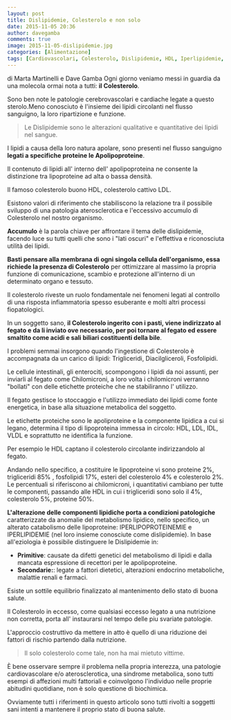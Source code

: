 ```yaml
---
layout: post
title: Dislipidemie, Colesterolo e non solo
date: 2015-11-05 20:36
author: davegamba
comments: true
image: 2015-11-05-dislipidemie.jpg
categories: [Alimentazione]
tags: [Cardiovascolari, Colesterolo, Dislipidemie, HDL, Iperlipidemie, Iperlipoproteinemie, LDL, Trigliceridi]
---
```


di Marta Martinelli e Dave Gamba Ogni giorno veniamo messi in guardia da una molecola ormai nota a tutti: **il Colesterolo**.

Sono ben note le patologie cerebrovascolari e cardiache legate a questo sterolo.Meno conosciuto è l'insieme dei lipidi circolanti nel flusso sanguigno, la loro ripartizione e funzione.

> Le Dislipidemie sono le alterazioni qualitative e quantitative dei lipidi nel sangue.

I lipidi a causa della loro natura apolare, sono presenti nel flusso sanguigno **legati a specifiche proteine le Apolipoproteine**.

Il contenuto di lipidi all' interno dell' apolipoproteina ne consente la distinzione tra lipoproteine ad alta o bassa densità.

Il famoso colesterolo buono HDL, colesterolo cattivo LDL.

Esistono valori di riferimento che stabiliscono la relazione tra il possibile sviluppo di una patologia aterosclerotica e l'eccessivo accumulo di Colesterolo nel nostro organismo.

**Accumulo** è la parola chiave per affrontare il tema delle dislipidemie, facendo luce su tutti quelli che sono i "lati oscuri" e l'effettiva e riconosciuta utilità dei lipidi.

**Basti pensare alla membrana di ogni singola cellula dell'organismo, essa richiede la presenza di Colesterolo** per ottimizzare al massimo la propria funzione di comunicazione, scambio e protezione all'interno di un determinato organo e tessuto.

Il colesterolo riveste un ruolo fondamentale nei fenomeni legati al controllo di una risposta infiammatoria spesso esuberante e molti altri processi fiopatologici.

In un soggetto sano, **il Colesterolo ingerito con i pasti, viene indirizzato al fegato e da li inviato ove necessario, per poi tornare al fegato ed essere smaltito come acidi e sali biliari costituenti della bile**.

I problemi semmai insorgono quando l'ingestione di Colesterolo è accompagnata da un carico di lipidi: Trigliceridi, Diacilgliceroli, Fosfolipidi.

Le cellule intestinali, gli enterociti, scompongono i lipidi da noi assunti, per inviarli al fegato come Chilomicroni, a loro volta i chilomicroni verranno "bollati" con delle etichette proteiche che ne stabiliranno l' utilizzo.

Il fegato gestisce lo stoccaggio e l'utilizzo immediato dei lipidi come fonte energetica, in base alla situazione metabolica del soggetto.

Le etichette proteiche sono le apoliproteine e la componente lipidica a cui si legano, determina il tipo di lipoproteina immessa in circolo: HDL, LDL, IDL, VLDL e soprattutto ne identifica la funzione.

Per esempio le HDL captano il colesterolo circolante indirizzandolo al fegato.

Andando nello specifico, a costituire le lipoproteine vi sono proteine 2%, trigliceridi 85% , fosfolipidi 17%, esteri del colesterolo 4% e colesterolo 2%. Le percentuali si riferiscono ai chilomicroni, i quantitativi cambiano per tutte le componenti, passando alle HDL in cui i trigliceridi sono solo il 4%, colesterolo 5%, proteine 50%.

**L'alterazione delle componenti lipidiche porta a condizioni patologiche** caratterizzate da anomalie del metabolismo lipidico, nello specifico, un alterato catabolismo delle lipoproteine: IPERLIPOPROTEINEMIE e IPERLIPIDEMIE (nel loro insieme conosciute come dislipidemie). In base all'eziologia è possibile distinguere le Dislipidemie in:
- **Primitive**: causate da difetti genetici del metabolismo di lipidi e dalla mancata espressione di recettori per le apolipoproteine.
- **Secondarie:**: legate a fattori dietetici, alterazioni endocrino metaboliche, malattie renali e farmaci.

Esiste un sottile equilibrio finalizzato al mantenimento dello stato di buona salute.

Il Colesterolo in eccesso, come qualsiasi eccesso legato a una nutrizione non corretta, porta all' instaurarsi nel tempo delle piu svariate patologie.

L'approccio costruttivo da mettere in atto è quello di una riduzione dei fattori di rischio partendo dalla nutrizione.

> Il solo colesterolo come tale, non ha mai mietuto vittime.

È bene osservare sempre il problema nella propria interezza, una patologie cardiovascolare e/o aterosclerotica, una sindrome metabolica, sono tutti esempi di affezioni multi fattoriali e coinvolgono l'individuo nelle proprie abitudini quotidiane, non è solo questione di biochimica.

Ovviamente tutti i riferimenti in questo articolo sono tutti rivolti a soggetti sani intenti a mantenere il proprio stato di buona salute.